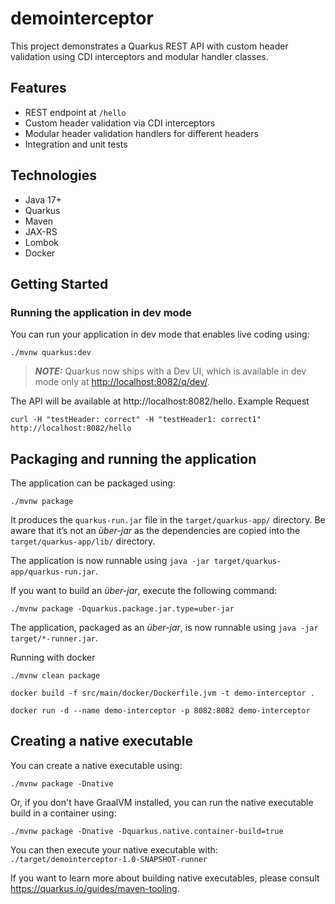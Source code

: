 # demointerceptor

This project demonstrates a Quarkus REST API with custom header validation using CDI interceptors and modular handler classes.

## Features

- REST endpoint at `/hello`
- Custom header validation via CDI interceptors
- Modular header validation handlers for different headers
- Integration and unit tests

## Technologies

- Java 17+
- Quarkus
- Maven
- JAX-RS
- Lombok
- Docker

## Getting Started

### Running the application in dev mode

You can run your application in dev mode that enables live coding using:

```shell script
./mvnw quarkus:dev
```

> **_NOTE:_**  Quarkus now ships with a Dev UI, which is available in dev mode only at <http://localhost:8082/q/dev/>.

The API will be available at http://localhost:8082/hello.
Example Request
```shell script
curl -H "testHeader: correct" -H "testHeader1: correct1" http://localhost:8082/hello
```

## Packaging and running the application

The application can be packaged using:

```shell script
./mvnw package
```

It produces the `quarkus-run.jar` file in the `target/quarkus-app/` directory.
Be aware that it’s not an _über-jar_ as the dependencies are copied into the `target/quarkus-app/lib/` directory.

The application is now runnable using `java -jar target/quarkus-app/quarkus-run.jar`.

If you want to build an _über-jar_, execute the following command:

```shell script
./mvnw package -Dquarkus.package.jar.type=uber-jar
```

The application, packaged as an _über-jar_, is now runnable using `java -jar target/*-runner.jar`.

Running with docker

```shell script
./mvnw clean package
```
```shell script
docker build -f src/main/docker/Dockerfile.jvm -t demo-interceptor .
```
```shell script
docker run -d --name demo-interceptor -p 8082:8082 demo-interceptor
```
## Creating a native executable

You can create a native executable using:

```shell script
./mvnw package -Dnative
```

Or, if you don't have GraalVM installed, you can run the native executable build in a container using:

```shell script
./mvnw package -Dnative -Dquarkus.native.container-build=true
```

You can then execute your native executable with: `./target/demointerceptor-1.0-SNAPSHOT-runner`

If you want to learn more about building native executables, please consult <https://quarkus.io/guides/maven-tooling>.